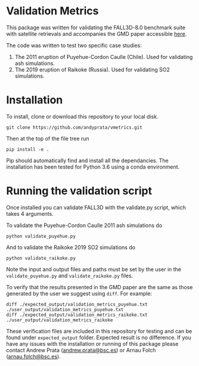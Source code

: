 # Validation Metrics
This package was written for validating the FALL3D-8.0 benchmark suite with satellite retrievals and accompanies the GMD paper accessible [here](https://gmd.copernicus.org/preprints/gmd-2020-166/).

The code was written to test two specific case studies:
1. The 2011 eruption of Puyehue-Cordon Caulle (Chile). Used for validating ash simulations.
1. The 2019 eruption of Raikoke (Russia). Used for validating SO2 simulations.

# Installation
To install, clone or download this repository to your local disk.
```
git clone https://github.com/andyprata/vmetrics.git
``` 

Then at the top of the file tree run
```
pip install -e .
```

Pip should automatically find and install all the dependancies. The installation has been tested for Python 3.6 using a conda environment.

# Running the validation script
Once installed you can validate FALL3D with the validate.py script, which takes 4 arguments.

To validate the Puyehue-Cordon Caulle 2011 ash simulations do
```
python validate_puyehue.py
```
And to validate the Raikoke 2019 SO2 simulations do
```
python validate_raikoke.py
```

Note the input and output files and paths must be set by the user in the `validate_puyehue.py` and `validate_raikoke.py` files. 

To verify that the results presented in the GMD paper are the same as those generated by the user we suggest using `diff`. For example:
```
diff ./expected_output/validation_metrics_puyehue.txt ./user_output/validation_metrics_puyehue.txt
diff ./expected_output/validation_metrics_raikoke.txt ./user_output/validation_metrics_raikoke
```

These verification files are included in this repository for testing and can be found under `expected_output` folder. Expected result is no difference. If you have any issues with the installation or running of this package please contact Andrew Prata (andrew.prata@bsc.es) or Arnau Folch (arnau.folch@bsc.es).

